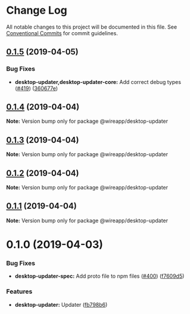# Change Log

All notable changes to this project will be documented in this file.
See [Conventional Commits](https://conventionalcommits.org) for commit guidelines.

## [0.1.5](https://github.com/wireapp/wire-desktop-packages/tree/master/packages/desktop-updater/compare/@wireapp/desktop-updater@0.1.4...@wireapp/desktop-updater@0.1.5) (2019-04-05)


### Bug Fixes

* **desktop-updater,desktop-updater-core:** Add correct debug types ([#419](https://github.com/wireapp/wire-desktop-packages/tree/master/packages/desktop-updater/issues/419)) ([360677e](https://github.com/wireapp/wire-desktop-packages/tree/master/packages/desktop-updater/commit/360677e))





## [0.1.4](https://github.com/wireapp/wire-desktop-packages/tree/master/packages/desktop-updater/compare/@wireapp/desktop-updater@0.1.3...@wireapp/desktop-updater@0.1.4) (2019-04-04)

**Note:** Version bump only for package @wireapp/desktop-updater





## [0.1.3](https://github.com/wireapp/wire-desktop-packages/tree/master/packages/desktop-updater/compare/@wireapp/desktop-updater@0.1.2...@wireapp/desktop-updater@0.1.3) (2019-04-04)

**Note:** Version bump only for package @wireapp/desktop-updater





## [0.1.2](https://github.com/wireapp/wire-desktop-packages/tree/master/packages/desktop-updater/compare/@wireapp/desktop-updater@0.1.1...@wireapp/desktop-updater@0.1.2) (2019-04-04)

**Note:** Version bump only for package @wireapp/desktop-updater





## [0.1.1](https://github.com/wireapp/wire-desktop-packages/tree/master/packages/desktop-updater/compare/@wireapp/desktop-updater@0.1.0...@wireapp/desktop-updater@0.1.1) (2019-04-04)

**Note:** Version bump only for package @wireapp/desktop-updater





# 0.1.0 (2019-04-03)


### Bug Fixes

* **desktop-updater-spec:** Add proto file to npm files ([#400](https://github.com/wireapp/wire-desktop-packages/tree/master/packages/desktop-updater/issues/400)) ([f7609d5](https://github.com/wireapp/wire-desktop-packages/tree/master/packages/desktop-updater/commit/f7609d5))


### Features

* **desktop-updater:** Updater ([fb798b6](https://github.com/wireapp/wire-desktop-packages/tree/master/packages/desktop-updater/commit/fb798b6))
